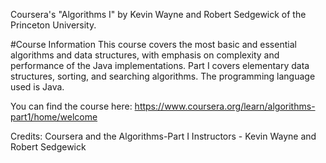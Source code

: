 Coursera's "Algorithms I"  by Kevin Wayne and Robert Sedgewick of the Princeton University.

#Course Information
This course covers the most basic and essential algorithms and data structures, with emphasis on complexity and performance of the Java implementations. Part I covers elementary data structures, sorting, and searching algorithms. The programming language used is Java.

You can find the course here: https://www.coursera.org/learn/algorithms-part1/home/welcome

Credits: Coursera and the Algorithms-Part I Instructors - Kevin Wayne and Robert Sedgewick
